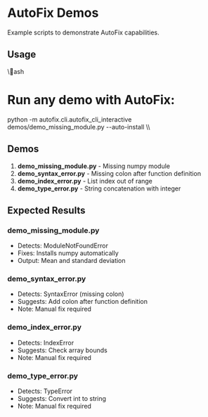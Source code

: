 ﻿# AutoFix Demos

Example scripts to demonstrate AutoFix capabilities.

## Usage

\\\ash
# Run any demo with AutoFix:
python -m autofix.cli.autofix_cli_interactive demos/demo_missing_module.py --auto-install
\\\

## Demos

1. **demo_missing_module.py** - Missing numpy module
2. **demo_syntax_error.py** - Missing colon after function definition
3. **demo_index_error.py** - List index out of range
4. **demo_type_error.py** - String concatenation with integer

## Expected Results

### demo_missing_module.py
- Detects: ModuleNotFoundError
- Fixes: Installs numpy automatically
- Output: Mean and standard deviation

### demo_syntax_error.py
- Detects: SyntaxError (missing colon)
- Suggests: Add colon after function definition
- Note: Manual fix required

### demo_index_error.py
- Detects: IndexError
- Suggests: Check array bounds
- Note: Manual fix required

### demo_type_error.py
- Detects: TypeError
- Suggests: Convert int to string
- Note: Manual fix required
